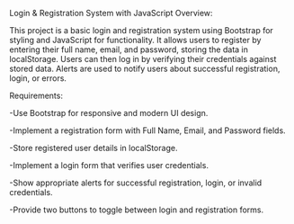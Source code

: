 Login & Registration System with JavaScript
Overview:

This project is a basic login and registration system using Bootstrap for styling and JavaScript for functionality. It allows users to register by entering their full name, email, and password, storing the data in localStorage. Users can then log in by verifying their credentials against stored data. Alerts are used to notify users about successful registration, login, or errors.

Requirements:

-Use Bootstrap for responsive and modern UI design.

-Implement a registration form with Full Name, Email, and Password fields.

-Store registered user details in localStorage.

-Implement a login form that verifies user credentials.

-Show appropriate alerts for successful registration, login, or invalid credentials.

-Provide two buttons to toggle between login and registration forms.
